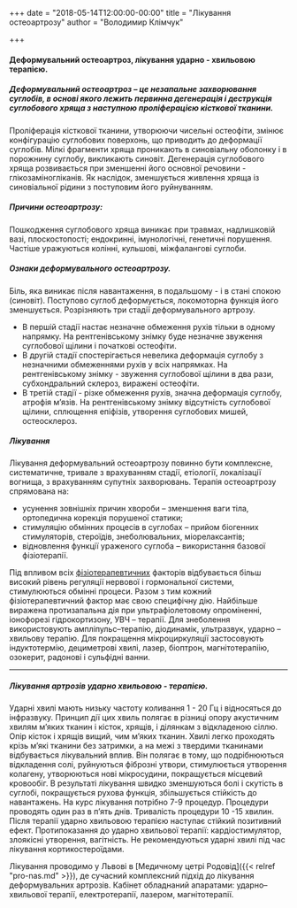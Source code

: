 +++
date = "2018-05-14T12:00:00-00:00"
title = "Лікування остеоартрозу"
author = "Володимир Клімчук"

+++

#### Деформувальний остеоартроз, лікування ударно - хвильовою терапією.

##### Деформувальний остеоартроз – це незапальне захворювання суглобів, в основі якого лежить первинна дегенерація і деструкція суглобового хряща з наступною проліферацією кісткової тканини.

 Проліферація кісткової тканини, утворюючи чисельні остеофіти, змінює конфігурацію суглобових поверхонь, що приводить до деформації суглобів. Мілкі фрагменти хряща проникають в синовіальну оболонку і в порожнину суглобу, викликають синовіт. Дегенерація суглобового хряща розвивається при зменшенні його основної речовини - глікозаміногліканів. Як наслідок, зменшується живлення хряща із синовіальної рідини з поступовим його руйнуванням.  

##### Причини остеоартрозу:

Пошкодження суглобового хряща виникає при травмах, надлишковій вазі, плоскостопості; ендокринні, імунологічні, генетичні порушення.
Частіше уражуються колінні, кульшові, міжфалангові суглоби.  

##### Ознаки деформувального остеоартрозу.

Біль, яка виникає після навантаження, в подальшому - і в стані спокою (синовіт). Поступово суглоб деформується, локомоторна функція його зменшується. Розрізняють три стадії деформувального артрозу. 

* В першій стадії настає незначне обмеження рухів тільки в одному напрямку. На рентгенівському знімку буде незначне звуження суглобової щілини і початкові остеофіти.
* В другій стадії спостерігається невелика деформація суглобу з незначними обмеженнями рухів у всіх напрямках. На рентгенівському знімку - звуження суглобової щілини в два рази, субхондральний склероз, виражені остеофіти. 
* В третій стадії - різке обмеження рухів, значна деформація суглобу, атрофія м’язів. На рентгенівському знімку відсутність суглобової щілини, сплющення епіфізів, утворення суглобових мишей, остеосклероз. 

##### Лікування

Лікування деформувальний остеоартрозу повинно бути комплексне, систематичне, тривале з врахуванням стадії, етіології, локалізації вогнища, з врахуванням супутніх захворювань. Терапія остеоартрозу спрямована на:

* усунення зовнішніх причин хвороби – зменшення ваги тіла, ортопедична корекція порушеної статики; 
* стимуляцію обмінних процесів в суглобах – прийом біогенних стимуляторів, стероїдів, знеболювальних, міорелаксантів; 
* відновлення функції ураженого суглоба – використання базової фізіотерапії.

Під впливом всіх [фізіотерапевтичних](https://www.facebook.com/rodovid.center/photos/a.410236529721921/413469469398627/?type=3&__xts__%5B0%5D=68.ARBoI3l0kFBvwlZdeMn0UO_kigN0uACoqsmC2RrN0bNBU6aYvZ2if69Mm7OO_gaPzvt86qMte_nd4GSIN-zyxH1sFog6hF7Y_ccq9z5gc5ybKurMJY0nFRTinwvo0nERzqdNXYg6_eW0eEHW0F9aMHNsuXFrTh8er5jeMk8jta0GlmjSMiJFkqW0RMSwnkzWX_hb2qS8X7nwJN8WDucO1rv0Vmzxx2kExBHZSjmlmO_HhSw0fFveyqfJapHgUCrWz2ScanisYfQiLZiKEoe1bQvdDDda6lA71qwUwzxT3zbJhTC10V2whbR3YoK7fmfX_ISzeLGSe_OZmHeVbsoTHIQ&__tn__=-R) факторів відбувається більш високий рівень регуляції нервової і гормональної системи, стимулюються обмінні процеси. Разом з тим кожний фізіотерапевтичний фактор має свою специфічну дію. Найбільше виражена протизапальна дія при ультрафіолетовому опроміненні, іонофорезі гідрокортизону, УВЧ – терапії. Для знеболення використовують ампліпульс–терапію, діодинамік, ультразвук, ударно – хвильову терапію. Для покращення мікроциркуляції застосовують індуктотермію, дециметрові хвилі, лазер, біоптрон, магнітотерапіію, озокерит, радонові і сульфідні ванни.


***

##### Лікування артрозів ударно хвильовою - терапією.

 Ударні хвилі мають низьку частоту коливання 1 - 20 Гц і відносяться до інфразвуку. Принцип дії цих хвиль полягає в різниці опору акустичним хвилям м’яких тканин і кісток, хрящів, і ділянкам з відкладеною сіллю. Опір кісток і хрящів вищий, чим м’яких тканин. Хвилі легко проходять крізь м’які тканини без затримки, а на межі з твердими тканинами відбувається лікувальний вплив. Він полягає в тому, що подрібнюються відкладення солі, руйнуються фіброзні утвори, стимулюється утворення колагену, утворюються нові мікросудини, покращується місцевий кровообіг. В результаті лікування швидко зменшуються болі і скутість в суглобі, покращується рухова функція, збільшується стійкість до навантажень. На курс лікування потрібно 7-9 процедур. Процедури проводять один раз в п’ять днів. Тривалість процедури 10 -15 хвилин. Після терапії ударно хвильовою терапією наступає стійкий позитивний ефект. Протипоказання до ударно хвильової терапії: кардіостимулятор, злоякісні утворення, вагітність. Не рекомендуються ударні хвилі під час лікування кортикостероїдами.
 
 Лікування проводимо у Львові в [Медичному цетрі Родовід]({{< relref "pro-nas.md" >}}), де сучасний комплексний підхід до лікування деформувальних артрозів. Кабінет обладнаний апаратами: ударно–хвильової терапії, електротерапії, лазером, магнітотерапії.
